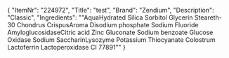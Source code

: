 {
  "ItemNr": "224972",
  "Title": "test",
  "Brand": "Zendium",
  "Description": "Classic",
  "Ingredients": "\"AquaHydrated Silica Sorbitol Glycerin Steareth-30 Chondrus CrispusAroma Disodium phosphate Sodium Fluoride AmyloglucosidaseCitric acid Zinc Gluconate Sodium benzoate Glucose Oxidase Sodium SaccharinLysozyme Potassium Thiocyanate Colostrum Lactoferrin Lactoperoxidase CI 77891\""
}